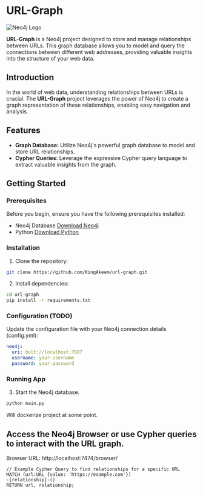 # URL-Graph

![Neo4j Logo](https://dist.neo4j.com/wp-content/uploads/20210423072428/neo4j-logo-2020-1.svg)

**URL-Graph** is a Neo4j project designed to store and manage relationships between URLs. This graph database allows you to model and query the connections between different web addresses, providing valuable insights into the structure of your web data.

## Introduction

In the world of web data, understanding relationships between URLs is crucial. The **URL-Graph** project leverages the power of Neo4j to create a graph representation of these relationships, enabling easy navigation and analysis.

## Features

- **Graph Database:** Utilize Neo4j's powerful graph database to model and store URL relationships.
- **Cypher Queries:** Leverage the expressive Cypher query language to extract valuable insights from the graph.

## Getting Started

### Prerequisites

Before you begin, ensure you have the following prerequisites installed:

- Neo4j Database [Download Neo4j](https://neo4j.com/download/)
- Python [Download Python](https://www.python.org/downloads/)

### Installation

1. Clone the repository:
```bash
git clone https://github.com/KingAkeem/url-graph.git
```

2. Install dependencies:
```bash
cd url-graph
pip install -r requirements.txt
```

### Configuration (TODO)
Update the configuration file with your Neo4j connection details (config.yml):
```yaml
neo4j:
  uri: bolt://localhost:7687
  username: your-username
  password: your-password
```

### Running App
3. Start the Neo4j database.
```bash
python main.py
```

Will dockerize project at some point.

## Access the Neo4j Browser or use Cypher queries to interact with the URL graph.
Browser URL: http://localhost:7474/browser/

```cypher
// Example Cypher Query to find relationships for a specific URL
MATCH (url:URL {value: 'https://example.com'})
-[relationship]-()
RETURN url, relationship;
```
